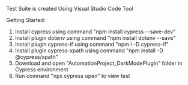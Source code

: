Test Suite is created Using Visual Studio Code Tool

Getting Started:
1. Install cypress using command "npm install cypress --save-dev"
2. Install plugin dotenv using command "npm install dotenv --save"
3. Install plugin cypress-if using command "npm i -D cypress-if"
4. Install plugin cypress-xpath using command "npm install -D @cypress/xpath"
5. Download and open "AutomationProject_DarkModePlugin" folder in Cypress  environment
6. Run comnand "npx cypress open" to view test
